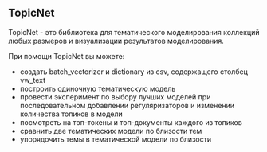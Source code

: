 ## TopicNet

TopicNet - это библиотека для тематического моделирования коллекций любых размеров и визуализации результатов моделирования. 

При помощи TopicNet вы можете: 
- создать batch_vectorizer и dictionary из csv, содержащего столбец vw_text  
- построить одиночную тематическую модель  
- провести эксперимент по выбору лучших моделей при последовательном добавлении регуляризаторов и изменении количества топиков в модели  
- посмотреть на топ-токены и топ-документы каждого из топиков  
- сравнить две тематических модели по близости тем  
- упорядочить темы в тематической модели по близости  
